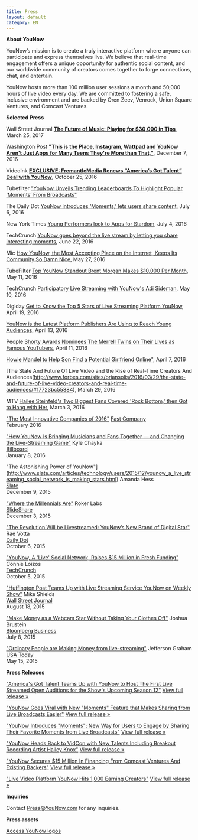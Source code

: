 ```yaml
---
title: Press
layout: default
category: EN
---
```

**About YouNow**

YouNow’s mission is to create a truly interactive platform where anyone can participate and express themselves live. We believe that real-time engagement offers a unique opportunity for authentic social content, and our worldwide community of creators comes together to forge connections, chat, and entertain.

YouNow hosts more than 100 million user sessions a month and 50,000 hours of live video every day. We are committed to fostering a safe, inclusive environment and are backed by Oren Zeev, Venrock, Union Square Ventures, and Comcast Ventures.


**Selected Press**

Wall Street Journal
[**The Future of Music: Playing for $30,000 in Tips**](https://www.wsj.com/articles/live-streaming-music-to-fans-on-smartphones-is-a-pretty-good-gig-1490443203?emailToken=JRrydvl+Z3SQhtMxa8w41UMlK7IUEeKAQ1LRIzXPJ1PNvznJpqevzqMuwtyx5HiqTFxm/9AD6WMkADzKxWMvRNWch6Ju1FijfHUYoZDLlFTXaxyHwBXQJbE=), March 25, 2017


Washington Post
[**"This is the Place, Instagram, Wattpad and YouNow Aren't Just Apps for Many Teens They're More than That,"**](http://www.washingtonpost.com/sf/style/2016/12/07/instagram-wattpad-and-younow-arent-just-apps-for-many-teens-theyre-more-than-that/), December 7, 2016


VideoInk
[**EXCLUSIVE: FremantleMedia Renews “America’s Got Talent” Deal with YouNow**](https://thevideoink.com/exclusive-fremantle-renew-americas-got-talent-deal-with-younow-4f0e83546a62#.mgy96yj64), October 25, 2016


Tubefilter
["YouNow Unveils Trending Leaderboards To Highlight Popular ‘Moments’ From Broadcasts"](http://www.tubefilter.com/2016/07/26/younow-trending-leaderboards-popular-moments/) 


The Daily Dot
[YouNow introduces ‘Moments,’ lets users share content](http://www.dailydot.com/upstream/younow-moments-livestream/), July 6, 2016


New York Times
[Young Performers look to Apps for Stardom](https://http://www.nytimes.com/2016/07/05/business/media/young-performers-look-to-apps-for-stardom.html), July 4, 2016


TechCrunch
[YouNow goes beyond the live stream by letting you share interesting moments](https://techcrunch.com/2016/06/22/younow-goes-beyond-the-live-stream-as-it-now-lets-you-share-interesting-moments/), June 22, 2016


Mic
[How YouNow, the Most Accepting Place on the Internet, Keeps Its Community So Damn Nice](https://mic.com/articles/144671/inside-younow-where-cool-teens-livestream-now#.zGs7zx2SN), May 27, 2016


TubeFilter
[Top YouNow Standout Brent Morgan Makes $10,000 Per Month](http://www.tubefilter.com/2016/05/11/brent-morgan-younow/?mc_cid=2206479add&mc_eid=218209051e), May 11, 2016


TechCrunch
[Participatory Live Streaming with YouNow's Adi Sideman](http://www.techcrunch.com/video/participatory-live-streaming-with-younows-adi-sideman/519622218/), May 10, 2016


Digiday
[Get to Know the Top 5 Stars of Live Streaming Platform YouNow](http://digiday.com/brands/get-know-5-top-influencers-live-streaming-platform-younow/), April 19, 2016

[YouNow is the Latest Platform Publishers Are Using to Reach Young Audiences](http://digiday.com/publishers/facebook-live-refinery29-huffpost-others-reaching-young-audiences-younow/), April 13, 2016


People
[Shorty Awards Nominees The Merrell Twins on Their Lives as Famous YouTubers](http://www.people.com/article/merrell-twins-shorty-awards-nominees), April 11, 2016


[Howie Mandel to Help Son Find a Potential Girlfriend Online"](http://www.people.com/article/howie-mandel-son-alex-live-stream-dates), April 7, 2016


[The State And Future Of Live Video and the Rise of Real-Time Creators And Audiences(http://www.forbes.com/sites/briansolis/2016/03/29/the-state-and-future-of-live-video-creators-and-real-time-audiences/#17723bc55884), March 29, 2016


MTV
[Hailee Steinfeld's Two Biggest Fans Covered 'Rock Bottom,' then Got to Hang with Her](http://www.mtv.com/news/2749180/hailee-steinfeld-fan-cover-rock-bottom/), March 3, 2016


["The Most Innovative Companies of 2016"](http://www.fastcompany.com/most-innovative-companies/sectors/social-media)
[Fast Company](http://www.fastcompany.com/most-innovative-companies/sectors/social-media)  
February 2016

["How YouNow Is Bringing Musicians and Fans Together — and Changing the Live-Streaming Game"](http://www.billboard.com/articles/business/6836149/younow-music-live-streaming-adi-sideman-hailey-knox)
Kyle Chayka  
[Billboard](http://www.billboard.com/articles/business/6836149/younow-music-live-streaming-adi-sideman-hailey-knox)  
January 8, 2016

"The Astonishing Power of YouNow"](http://www.slate.com/articles/technology/users/2015/12/younow_a_live_streaming_social_network_is_making_stars.html)
Amanda Hess  
[Slate](http://www.slate.com/articles/technology/users/2015/12/younow_a_live_streaming_social_network_is_making_stars.html)  
December 9, 2015

["Where the Millennials Are"](http://www.slideshare.net/rokerlabs/where-the-millennials-are-the-roker-labsdextro-younow-study-infographic)
Roker Labs  
[SlideShare](http://www.slideshare.net/rokerlabs/where-the-millennials-are-the-roker-labsdextro-younow-study-infographic)   
December 3, 2015  

["The Revolution Will be Livestreamed: YouNow’s New Brand of Digital Star"](http://www.dailydot.com/entertainment/younow-livestreaming-platform/)
Rae Votta  
[Daily Dot](http://www.dailydot.com/entertainment/younow-livestreaming-platform/)  
October 6, 2015  

["YouNow, A 'Live' Social Network, Raises $15 Million in Fresh Funding"](http://techcrunch.com/2015/10/05/younow-a-live-social-network-raises-15-million-in-fresh-funding/)
Connie Loizos   
[TechCrunch](http://techcrunch.com/2015/10/05/younow-a-live-social-network-raises-15-million-in-fresh-funding/)  
October 5, 2015


["Huffington Post Teams Up with Live Streaming Service YouNow on Weekly Show"](http://blogs.wsj.com/cmo/2015/08/18/huffington-post-teams-up-with-live-streaming-service-younow-on-weekly-show/)
Mike Shields   
[Wall Street Journal](http://blogs.wsj.com/cmo/2015/08/18/huffington-post-teams-up-with-live-streaming-service-younow-on-weekly-show/)  
August 18, 2015

["Make Money as a Webcam Star Without Taking Your Clothes Off"](http://www.bloomberg.com/news/articles/2015-07-08/make-money-as-a-webcam-star-without-taking-your-clothes-off)
Joshua Brustein  
[Bloomberg Business](http://www.bloomberg.com/news/articles/2015-07-08/make-money-as-a-webcam-star-without-taking-your-clothes-off)  
July 8, 2015  

["Ordinary People are Making Money from live-streaming"](http://www.usatoday.com/story/tech/2015/05/14/teens-flock-to-younow/27321135/)
Jefferson Graham  
[USA Today](http://www.usatoday.com/story/tech/2015/05/14/teens-flock-to-younow/27321135/)  
May 15, 2015

 

**Press Releases**


["America's Got Talent Teams Up with YouNow to Host The First Live Streamed Open Auditions for the Show's Upcoming Season 12"](http://www.prnewswire.com/news-releases/americas-got-talent-teams-up-with-younow-to-host-the-first-live-streamed-open-auditions-for-the-shows-upcoming-season-12-300350565.html)
[View full release &raquo;](http://www.prnewswire.com/news-releases/americas-got-talent-teams-up-with-younow-to-host-the-first-live-streamed-open-auditions-for-the-shows-upcoming-season-12-300350565.html)


["YouNow Goes Viral with New "Moments" Feature that Makes Sharing from Live Broadcasts Easier"](http://www.prnewswire.com/news-releases/younow-goes-viral-with-new-moments-feature-that-makes-sharing-from-live-broadcasts-easier-300304100.html)
[View full release &raquo;](http://www.prnewswire.com/news-releases/younow-goes-viral-with-new-moments-feature-that-makes-sharing-from-live-broadcasts-easier-300304100.html)

["YouNow Introduces "Moments"; New Way for Users to Engage by Sharing Their Favorite Moments from Live Broadcasts"](http://www.prnewswire.com/news-releases/younow-introduces-moments-new-way-for-users-to-engage-by-sharing-their-favorite-moments-from-live-broadcasts-300288506.html)
[View full release &raquo;](http://www.prnewswire.com/news-releases/younow-introduces-moments-new-way-for-users-to-engage-by-sharing-their-favorite-moments-from-live-broadcasts-300288506.html)

["YouNow Heads Back to VidCon with New Talents Including Breakout Recording Artist Hailey Knox"](http://www.prnewswire.com/news-releases/younow-heads-back-to-vidcon-with-new-talents-including-breakout-recording-artist-hailey-knox-300287732.html)
[View full release &raquo;](http://www.prnewswire.com/news-releases/younow-heads-back-to-vidcon-with-new-talents-including-breakout-recording-artist-hailey-knox-300287732.html)

["YouNow Secures $15 Million In Financing From Comcast Ventures And Existing Backers"](http://www.prnewswire.com/news-releases/younow-secures-15-million-in-financing-from-comcast-ventures-and-existing-backers-300153842.html)
[View full release &raquo;](http://www.prnewswire.com/news-releases/younow-secures-15-million-in-financing-from-comcast-ventures-and-existing-backers-300153842.html)

["Live Video Platform YouNow Hits 1,000 Earning Creators"](http://www.prnewswire.com/news-releases/live-video-platform-younow-hits-1000-earning-creators-300115324.html)
[View full release &raquo;](http://www.prnewswire.com/news-releases/live-video-platform-younow-hits-1000-earning-creators-300115324.html)

**Inquiries**

Contact [Press@YouNow.com](mailto:Press@YouNow.com) for any inquiries.


**Press assets**

[Access YouNow logos](https://younowinc.box.com/s/r24zbpn3sg2etcljqi6eaop53opyj80p)


